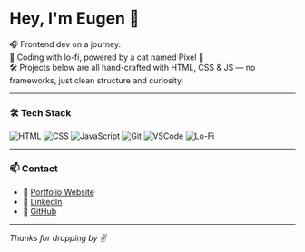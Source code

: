 # Hey, I'm Eugen 👋

🎧 Frontend dev on a journey.  
🧠 Coding with lo-fi, powered by a cat named Pixel 🐾  
🛠 Projects below are all hand-crafted with HTML, CSS & JS — no frameworks, just clean structure and curiosity.

---

### 🛠 Tech Stack

![HTML](https://img.shields.io/badge/HTML5-E34F26?style=for-the-badge&logo=html5&logoColor=white)
![CSS](https://img.shields.io/badge/CSS3-1572B6?style=for-the-badge&logo=css3&logoColor=white)
![JavaScript](https://img.shields.io/badge/JavaScript-F7DF1E?style=for-the-badge&logo=javascript&logoColor=black)
![Git](https://img.shields.io/badge/Git-F05032?style=for-the-badge&logo=git&logoColor=white)
![VSCode](https://img.shields.io/badge/VS%20Code-007ACC?style=for-the-badge&logo=visual-studio-code&logoColor=white)
![Lo-Fi](https://img.shields.io/badge/Lo--Fi%20Energy-Relaxed%20AF-orange?style=for-the-badge)

---

### 📫 Contact

- 🔗 [Portfolio Website](https://yougnme.github.io/eugenecoding/)
- 💼 [LinkedIn](https://linkedin.com/in/eugen-metzler-8208780339/)
- 🐙 [GitHub](https://github.com/YouGNMe)

---

_Thanks for dropping by ✌️_
